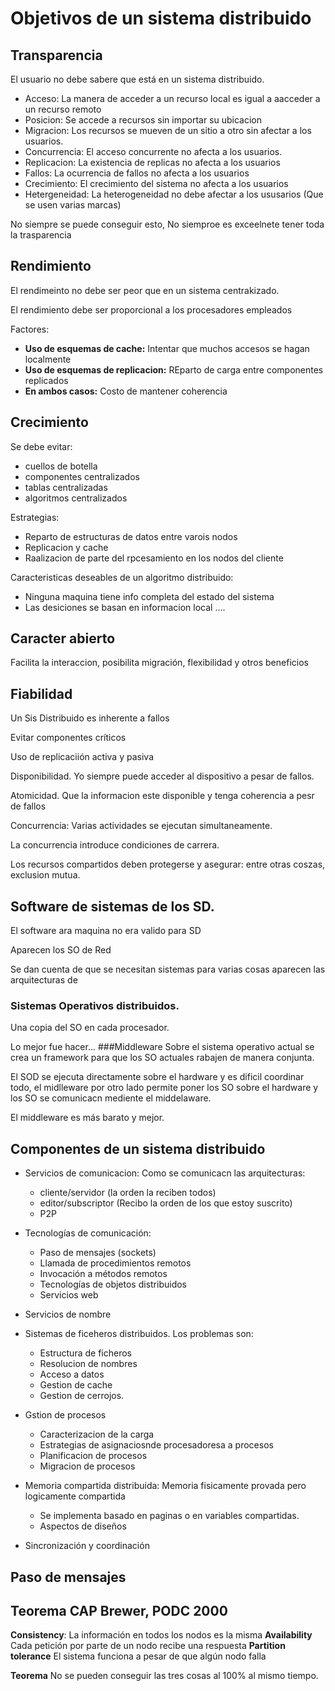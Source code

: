 # Objetivos de un sistema distribuido

## Transparencia
El usuario no debe sabere que está en un sistema distribuido.
* Acceso: La manera de acceder a un recurso local es igual a aacceder a un recurso remoto
* Posicion: Se accede a recursos sin importar su ubicacion
* Migracion: Los recursos se mueven de un sitio a otro sin afectar  a los usuarios.
* Concurrencia: El acceso concurrente no afecta a los usuarios.
* Replicacion: La existencia de replicas no afecta a los usuarios
* Fallos: La ocurrencia de fallos no afecta a los usuarios
* Crecimiento: El crecimiento del sistema  no afecta a los usuarios
* Hetergeneidad: La heterogeneidad no debe afectar a los ususarios (Que se usen varias marcas)

No siempre se puede conseguir esto, No siemproe es exceelnete tener toda la trasparencia

## Rendimiento
El rendimeinto no debe ser peor que en un sistema centrakizado.

El rendimiento debe ser proporcional a los procesadores empleados

Factores:
* **Uso de esquemas de cache:** Intentar que muchos accesos se hagan localmente
* **Uso de esquemas de replicacion:** REparto de carga entre componentes replicados
* **En ambos casos:** Costo de mantener coherencia

## Crecimiento
Se debe evitar:
 * cuellos de botella
 * componentes centralizados
 * tablas centralizadas
 * algoritmos centralizados

Estrategias:
* Reparto de estructuras de datos entre varois nodos
* Replicacion y cache
* Raalizacion de parte del rpcesamiento en los nodos del cliente
 
Caracteristicas deseables de un algoritmo distribuido:
* Ninguna maquina tiene info completa del estado del sistema
* Las desiciones se basan en informacion local
....

## Caracter abierto
Facilita la interaccion, posibilita migración, flexibilidad y otros beneficios

## Fiabilidad
Un Sis Distribuido es inherente a fallos

Evitar componentes críticos

Uso de replicaciión activa y pasiva

Disponibilidad. Yo siempre puede acceder al dispositivo a pesar de fallos.

Atomicidad. Que la informacion este disponible y tenga coherencia a pesr de fallos

Concurrencia: Varias actividades se ejecutan simultaneamente.

La concurrencia introduce condiciones de carrera.

Los recursos compartidos deben protegerse y asegurar: entre otras coszas, exclusion mutua.

## Software de sistemas de los SD.

El software ara maquina no era valido para SD

Aparecen los SO de Red

Se dan cuenta de que se necesitan sistemas para varias cosas aparecen las arquitecturas de

### Sistemas Operativos distribuidos.
Una copia del SO en cada procesador.

Lo mejor fue hacer...
###Middleware
Sobre el sistema operativo actual se crea un framework para que los SO actuales rabajen de manera conjunta.

El SOD se ejecuta directamente sobre el hardware y es dificil coordinar todo, el midlleware por otro lado permite poner los SO sobre el hardware y los SO se comunicacn mediente el middelaware.

El middleware es más barato y mejor.

## Componentes de un sistema distribuido
* Servicios de comunicacion: Como se comunicacn las arquitecturas:
    * cliente/servidor (la orden la reciben todos) 
    * editor/subscriptor (Recibo la orden de los que estoy suscrito)
    * P2P
* Tecnologías de comunicación:
    * Paso de mensajes (sockets)
    * Llamada de procedimientos remotos
    * Invocación a métodos remotos
    * Tecnologías de objetos distribuidos
    * Servicios web
 * Servicios de nombre
 * Sistemas de ficeheros distribuidos. Los problemas son:
    * Estructura de ficheros
    * Resolucion de nombres
    * Acceso a datos
    * Gestion de cache
    * Gestion de cerrojos.
 * Gstion de procesos
    * Caracterizacion de la carga
    * Estrategias de asignaciosnde procesadoresa a procesos
    * Planificacion de procesos
    * Migracion de procesos
 * Memoria compartida distribuida: Memoria fisicamente provada pero logicamente compartida
    * Se implementa basado en paginas o en variables compartidas.
    * Aspectos de diseños
    
 * Sincronización y coordinación
 
 ## Paso de mensajes
 
 
 ## Teorema CAP Brewer, PODC 2000
 
 **Consistency**: La información en todos los nodos es la misma
 **Availability** Cada petición por parte de un nodo recibe una respuesta
 **Partition tolerance** El sistema funciona a pesar de que algún nodo falla
 
  **Teorema** No se pueden conseguir las tres cosas al 100% al mismo tiempo. 
